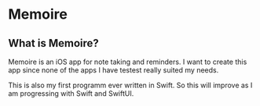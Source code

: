 #  Memoire

## What is Memoire?

Memoire is an iOS app for note taking and reminders. I want to create this app since none of the apps I have testest really suited my needs.

This is also my first programm ever written in Swift. So this will improve as I am progressing with Swift and SwiftUI.
